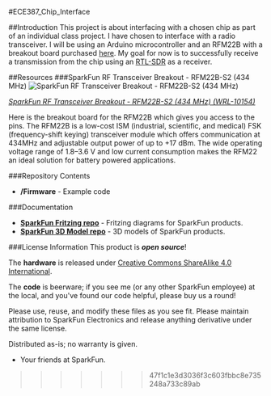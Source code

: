 #ECE387_Chip_Interface

##Introduction
  This project is about interfacing with a chosen chip as part of an individual class project. I have chosen to interface with a radio transceiver. I will be using an Arduino microcontroller and an RFM22B with a breakout board purchased [here](https://www.sparkfun.com/products/10154). My goal for now is to successfully receive a transmission from the chip using an [RTL-SDR](http://www.rtl-sdr.com/) as a receiver.

##Resources
###SparkFun RF Transceiver Breakout - RFM22B-S2 (434 MHz)
![SparkFun RF Transceiver Breakout - RFM22B-S2 (434 MHz)](https://cdn.sparkfun.com//assets/parts/4/4/4/0/10154-01b.jpg)

[*SparkFun RF Transceiver Breakout - RFM22B-S2 (434 MHz) (WRL-10154)*](https://www.sparkfun.com/products/10154)

Here is the breakout board for the RFM22B which gives you access to the pins. 
The RFM22B is a low-cost ISM (industrial, scientific, and medical) FSK (frequency-shift keying) transceiver module which offers communication at 434MHz and adjustable output power of up to +17 dBm. 
The wide operating voltage range of 1.8–3.6 V and low current consumption makes the RFM22 an ideal solution for battery powered applications.

###Repository Contents

* **/Firmware** - Example code 

###Documentation
* **[SparkFun Fritzing repo](https://github.com/sparkfun/Fritzing_Parts)** - Fritzing diagrams for SparkFun products.
* **[SparkFun 3D Model repo](https://github.com/sparkfun/3D_Models)** - 3D models of SparkFun products. 


###License Information
This product is _**open source**_! 

The **hardware** is released under [Creative Commons ShareAlike 4.0 International](https://creativecommons.org/licenses/by-sa/4.0/).

The **code** is beerware; if you see me (or any other SparkFun employee) at the local, and you've found our code helpful, please buy us a round!

Please use, reuse, and modify these files as you see fit. Please maintain attribution to SparkFun Electronics and release anything derivative under the same license.

Distributed as-is; no warranty is given.

- Your friends at SparkFun.


>>>>>>> 47f1c1e3d3036f3c603fbbc8e735248a733c89ab
